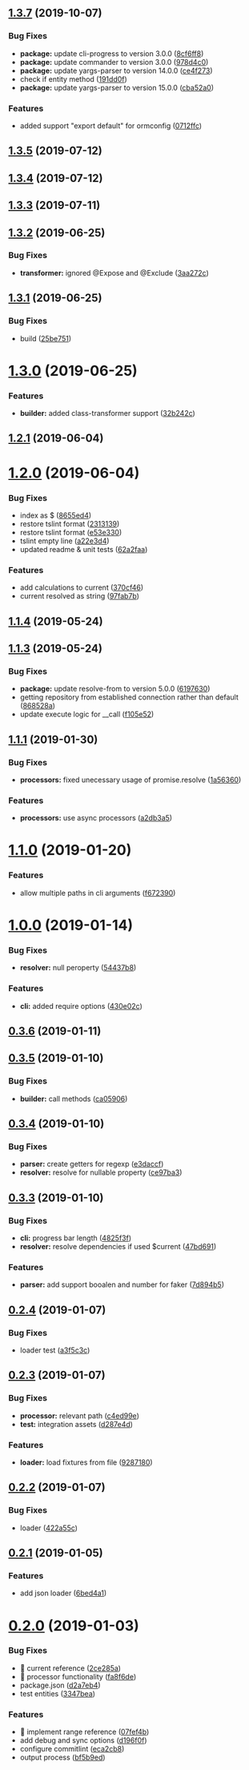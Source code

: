 ## [1.3.7](https://github.com/RobinCK/typeorm-fixtures/compare/1.3.5...1.3.7) (2019-10-07)

### Bug Fixes

- **package:** update cli-progress to version 3.0.0 ([8cf6ff8](https://github.com/RobinCK/typeorm-fixtures/commit/8cf6ff8))
- **package:** update commander to version 3.0.0 ([978d4c0](https://github.com/RobinCK/typeorm-fixtures/commit/978d4c0))
- **package:** update yargs-parser to version 14.0.0 ([ce4f273](https://github.com/RobinCK/typeorm-fixtures/commit/ce4f273))
- check if entity method ([191dd0f](https://github.com/RobinCK/typeorm-fixtures/commit/191dd0f))
- **package:** update yargs-parser to version 15.0.0 ([cba52a0](https://github.com/RobinCK/typeorm-fixtures/commit/cba52a0))

### Features

- added support "export default" for ormconfig ([0712ffc](https://github.com/RobinCK/typeorm-fixtures/commit/0712ffc))

## [1.3.5](https://github.com/RobinCK/typeorm-fixtures/compare/1.3.4...1.3.5) (2019-07-12)

## [1.3.4](https://github.com/RobinCK/typeorm-fixtures/compare/1.3.3...1.3.4) (2019-07-12)

## [1.3.3](https://github.com/RobinCK/typeorm-fixtures/compare/1.3.2...1.3.3) (2019-07-11)

## [1.3.2](https://github.com/RobinCK/typeorm-fixtures/compare/1.3.1...1.3.2) (2019-06-25)

### Bug Fixes

- **transformer:** ignored @Expose and @Exclude ([3aa272c](https://github.com/RobinCK/typeorm-fixtures/commit/3aa272c))

## [1.3.1](https://github.com/RobinCK/typeorm-fixtures/compare/1.3.0...1.3.1) (2019-06-25)

### Bug Fixes

- build ([25be751](https://github.com/RobinCK/typeorm-fixtures/commit/25be751))

# [1.3.0](https://github.com/RobinCK/typeorm-fixtures/compare/1.2.1...1.3.0) (2019-06-25)

### Features

- **builder:** added class-transformer support ([32b242c](https://github.com/RobinCK/typeorm-fixtures/commit/32b242c))

## [1.2.1](https://github.com/RobinCK/typeorm-fixtures/compare/1.2.0...1.2.1) (2019-06-04)

# [1.2.0](https://github.com/RobinCK/typeorm-fixtures/compare/1.1.4...1.2.0) (2019-06-04)

### Bug Fixes

- index as \$ ([8655ed4](https://github.com/RobinCK/typeorm-fixtures/commit/8655ed4))
- restore tslint format ([2313139](https://github.com/RobinCK/typeorm-fixtures/commit/2313139))
- restore tslint format ([e53e330](https://github.com/RobinCK/typeorm-fixtures/commit/e53e330))
- tslint empty line ([a22e3d4](https://github.com/RobinCK/typeorm-fixtures/commit/a22e3d4))
- updated readme & unit tests ([62a2faa](https://github.com/RobinCK/typeorm-fixtures/commit/62a2faa))

### Features

- add calculations to current ([370cf46](https://github.com/RobinCK/typeorm-fixtures/commit/370cf46))
- current resolved as string ([97fab7b](https://github.com/RobinCK/typeorm-fixtures/commit/97fab7b))

## [1.1.4](https://github.com/RobinCK/typeorm-fixtures/compare/1.1.3...1.1.4) (2019-05-24)

## [1.1.3](https://github.com/RobinCK/typeorm-fixtures/compare/1.1.1...1.1.3) (2019-05-24)

### Bug Fixes

- **package:** update resolve-from to version 5.0.0 ([6197630](https://github.com/RobinCK/typeorm-fixtures/commit/6197630))
- getting repository from established connection rather than default ([868528a](https://github.com/RobinCK/typeorm-fixtures/commit/868528a))
- update execute logic for \_\_call ([f105e52](https://github.com/RobinCK/typeorm-fixtures/commit/f105e52))

## [1.1.1](https://github.com/RobinCK/typeorm-fixtures/compare/1.1.0...1.1.1) (2019-01-30)

### Bug Fixes

- **processors:** fixed unecessary usage of promise.resolve ([1a56360](https://github.com/RobinCK/typeorm-fixtures/commit/1a56360))

### Features

- **processors:** use async processors ([a2db3a5](https://github.com/RobinCK/typeorm-fixtures/commit/a2db3a5))

# [1.1.0](https://github.com/RobinCK/typeorm-fixtures/compare/1.0.0...1.1.0) (2019-01-20)

### Features

- allow multiple paths in cli arguments ([f672390](https://github.com/RobinCK/typeorm-fixtures/commit/f672390))

# [1.0.0](https://github.com/RobinCK/typeorm-fixtures/compare/0.3.6...1.0.0) (2019-01-14)

### Bug Fixes

- **resolver:** null peroperty ([54437b8](https://github.com/RobinCK/typeorm-fixtures/commit/54437b8))

### Features

- **cli:** added require options ([430e02c](https://github.com/RobinCK/typeorm-fixtures/commit/430e02c))

## [0.3.6](https://github.com/RobinCK/typeorm-fixtures/compare/0.3.5...0.3.6) (2019-01-11)

## [0.3.5](https://github.com/RobinCK/typeorm-fixtures/compare/0.3.4...0.3.5) (2019-01-10)

### Bug Fixes

- **builder:** call methods ([ca05906](https://github.com/RobinCK/typeorm-fixtures/commit/ca05906))

## [0.3.4](https://github.com/RobinCK/typeorm-fixtures/compare/0.3.3...0.3.4) (2019-01-10)

### Bug Fixes

- **parser:** create getters for regexp ([e3daccf](https://github.com/RobinCK/typeorm-fixtures/commit/e3daccf))
- **resolver:** resolve for nullable property ([ce97ba3](https://github.com/RobinCK/typeorm-fixtures/commit/ce97ba3))

## [0.3.3](https://github.com/RobinCK/typeorm-fixtures/compare/0.2.4...0.3.3) (2019-01-10)

### Bug Fixes

- **cli:** progress bar length ([4825f3f](https://github.com/RobinCK/typeorm-fixtures/commit/4825f3f))
- **resolver:** resolve dependencies if used \$current ([47bd691](https://github.com/RobinCK/typeorm-fixtures/commit/47bd691))

### Features

- **parser:** add support booalen and number for faker ([7d894b5](https://github.com/RobinCK/typeorm-fixtures/commit/7d894b5))

## [0.2.4](https://github.com/RobinCK/typeorm-fixtures/compare/0.2.3...0.2.4) (2019-01-07)

### Bug Fixes

- loader test ([a3f5c3c](https://github.com/RobinCK/typeorm-fixtures/commit/a3f5c3c))

## [0.2.3](https://github.com/RobinCK/typeorm-fixtures/compare/0.2.2...0.2.3) (2019-01-07)

### Bug Fixes

- **processor:** relevant path ([c4ed99e](https://github.com/RobinCK/typeorm-fixtures/commit/c4ed99e))
- **test:** integration assets ([d287e4d](https://github.com/RobinCK/typeorm-fixtures/commit/d287e4d))

### Features

- **loader:** load fixtures from file ([9287180](https://github.com/RobinCK/typeorm-fixtures/commit/9287180))

## [0.2.2](https://github.com/RobinCK/typeorm-fixtures/compare/0.2.1...0.2.2) (2019-01-07)

### Bug Fixes

- loader ([422a55c](https://github.com/RobinCK/typeorm-fixtures/commit/422a55c))

## [0.2.1](https://github.com/RobinCK/typeorm-fixtures/compare/0.2.0...0.2.1) (2019-01-05)

### Features

- add json loader ([6bed4a1](https://github.com/RobinCK/typeorm-fixtures/commit/6bed4a1))

# [0.2.0](https://github.com/RobinCK/typeorm-fixtures/compare/eca2cb8...0.2.0) (2019-01-03)

### Bug Fixes

- 🐛 current reference ([2ce285a](https://github.com/RobinCK/typeorm-fixtures/commit/2ce285a))
- 🐛 processor functionality ([fa8f6de](https://github.com/RobinCK/typeorm-fixtures/commit/fa8f6de))
- package.json ([d2a7eb4](https://github.com/RobinCK/typeorm-fixtures/commit/d2a7eb4))
- test entities ([3347bea](https://github.com/RobinCK/typeorm-fixtures/commit/3347bea))

### Features

- 🎸 implement range reference ([07fef4b](https://github.com/RobinCK/typeorm-fixtures/commit/07fef4b))
- add debug and sync options ([d196f0f](https://github.com/RobinCK/typeorm-fixtures/commit/d196f0f))
- configure commitlint ([eca2cb8](https://github.com/RobinCK/typeorm-fixtures/commit/eca2cb8))
- output process ([bf5b9ed](https://github.com/RobinCK/typeorm-fixtures/commit/bf5b9ed))
